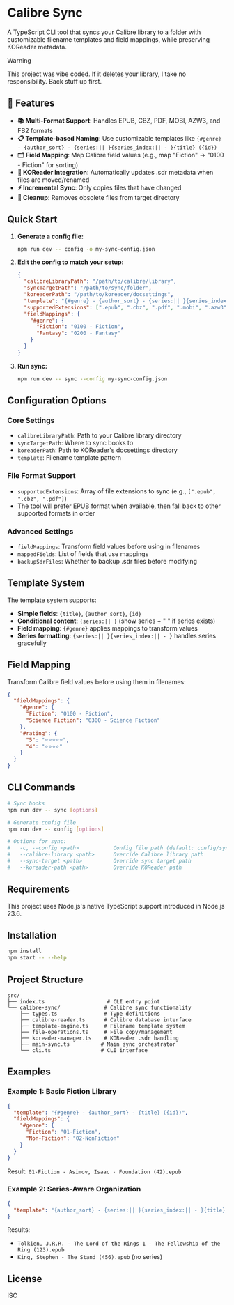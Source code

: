 # Calibre Sync

A TypeScript CLI tool that syncs your Calibre library to a folder with customizable filename templates and field mappings, while preserving KOReader metadata.

> [!Warning]
> This project was vibe coded. If it deletes your library, I take no responsibility. Back stuff up first.

## 🚀 Features

- **📚 Multi-Format Support**: Handles EPUB, CBZ, PDF, MOBI, AZW3, and FB2 formats
- **📋 Template-based Naming**: Use customizable templates like `{#genre} - {author_sort} - {series:|| }{series_index:|| - }{title} ({id})`
- **🗂️ Field Mapping**: Map Calibre field values (e.g., map "Fiction" → "0100 - Fiction" for sorting)
- **🔄 KOReader Integration**: Automatically updates .sdr metadata when files are moved/renamed
- **⚡ Incremental Sync**: Only copies files that have changed
- **🧹 Cleanup**: Removes obsolete files from target directory

## Quick Start

1. **Generate a config file:**
   ```bash
   npm run dev -- config -o my-sync-config.json
   ```

2. **Edit the config to match your setup:**
   ```json
   {
     "calibreLibraryPath": "/path/to/calibre/library",
     "syncTargetPath": "/path/to/sync/folder",
     "koreaderPath": "/path/to/koreader/docsettings",
     "template": "{#genre} - {author_sort} - {series:|| }{series_index:|| - }{title} ({id})",
     "supportedExtensions": [".epub", ".cbz", ".pdf", ".mobi", ".azw3", ".fb2"],
     "fieldMappings": {
       "#genre": {
         "Fiction": "0100 - Fiction",
         "Fantasy": "0200 - Fantasy"
       }
     }
   }
   ```

3. **Run sync:**
   ```bash
   npm run dev -- sync --config my-sync-config.json
   ```

## Configuration Options

### Core Settings
- `calibreLibraryPath`: Path to your Calibre library directory
- `syncTargetPath`: Where to sync books to
- `koreaderPath`: Path to KOReader's docsettings directory
- `template`: Filename template pattern

### File Format Support
- `supportedExtensions`: Array of file extensions to sync (e.g., `[".epub", ".cbz", ".pdf"]`)
- The tool will prefer EPUB format when available, then fall back to other supported formats in order

### Advanced Settings
- `fieldMappings`: Transform field values before using in filenames
- `mappedFields`: List of fields that use mappings
- `backupSdrFiles`: Whether to backup .sdr files before modifying

## Template System

The template system supports:
- **Simple fields**: `{title}`, `{author_sort}`, `{id}`
- **Conditional content**: `{series:|| }` (show series + " " if series exists)
- **Field mapping**: `{#genre}` applies mappings to transform values
- **Series formatting**: `{series:|| }{series_index:|| - }` handles series gracefully

## Field Mapping

Transform Calibre field values before using them in filenames:

```json
{
  "fieldMappings": {
    "#genre": {
      "Fiction": "0100 - Fiction",
      "Science Fiction": "0300 - Science Fiction"
    },
    "#rating": {
      "5": "⭐⭐⭐⭐⭐",
      "4": "⭐⭐⭐⭐"
    }
  }
}
```

## CLI Commands

```bash
# Sync books
npm run dev -- sync [options]

# Generate config file  
npm run dev -- config [options]

# Options for sync:
#   -c, --config <path>           Config file path (default: config/sync-config.json)
#   --calibre-library <path>      Override Calibre library path
#   --sync-target <path>          Override sync target path
#   --koreader-path <path>        Override KOReader path
```

## Requirements

This project uses Node.js's native TypeScript support introduced in Node.js 23.6. 

## Installation

```bash
npm install
npm start -- --help
```

## Project Structure
```
src/
├── index.ts                    # CLI entry point
└── calibre-sync/              # Calibre sync functionality
    ├── types.ts               # Type definitions
    ├── calibre-reader.ts      # Calibre database interface
    ├── template-engine.ts     # Filename template system
    ├── file-operations.ts     # File copy/management
    ├── koreader-manager.ts    # KOReader .sdr handling
    ├── main-sync.ts          # Main sync orchestrator
    └── cli.ts                # CLI interface
```

## Examples

### Example 1: Basic Fiction Library
```json
{
  "template": "{#genre} - {author_sort} - {title} ({id})",
  "fieldMappings": {
    "#genre": {
      "Fiction": "01-Fiction",
      "Non-Fiction": "02-NonFiction"
    }
  }
}
```
Result: `01-Fiction - Asimov, Isaac - Foundation (42).epub`

### Example 2: Series-Aware Organization  
```json
{
  "template": "{author_sort} - {series:|| }{series_index:|| - }{title} ({id})"
}
```
Results:
- `Tolkien, J.R.R. - The Lord of the Rings 1 - The Fellowship of the Ring (123).epub`
- `King, Stephen - The Stand (456).epub` (no series)

## License

ISC
